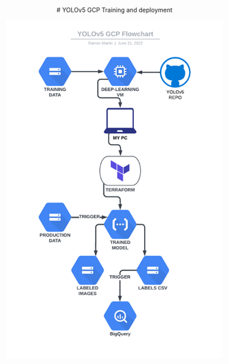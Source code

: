 <p style="text-align: center;"># YOLOv5 GCP Training and deployment</p>
<div align="center">
   
<p>
   
   <img width="850" src="https://github.com/RamonMartin1/const_yolov5/blob/ab0309651d66d88ad636f225f5b5dc61a877c932/YOLOv5%20GCP%20Flowchart.png"></a>
</p>
<br>
